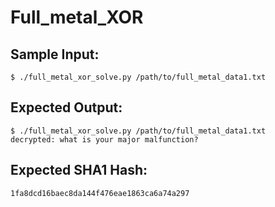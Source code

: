 # Full_metal_XOR

## Sample Input:

```
$ ./full_metal_xor_solve.py /path/to/full_metal_data1.txt
```
## Expected Output:

```
$ ./full_metal_xor_solve.py /path/to/full_metal_data1.txt
decrypted: what is your major malfunction?
```
## Expected SHA1 Hash:

```
1fa8dcd16baec8da144f476eae1863ca6a74a297
```
